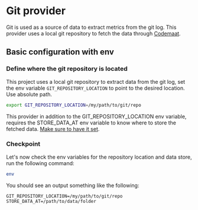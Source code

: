 # Git provider

Git is used as a source of data to extract metrics from the git log. This provider uses a local git repository to fetch
the data through [Codemaat](https://github.com/adamtornhill/code-maat).

## Basic configuration with env

### Define where the git repository is located

This project uses a local git repository to extract data from the git log, set the env variable `GIT_REPOSITORY_LOCATION`
to point to the desired location. Use absolute path.

```bash
export GIT_REPOSITORY_LOCATION=/my/path/to/git/repo
```

This provider in addition to the GIT_REPOSITORY_LOCATION env variable, requires the STORE_DATA_AT env variable to know
where to store the fetched data. [Make sure to have it set](../../README.md).

### Checkpoint

Let's now check the env variables for the repository location and data store, run the following command:

```bash
env
```

You should see an output something like the following:

```plaintext
GIT_REPOSITORY_LOCATION=/my/path/to/git/repo
STORE_DATA_AT=/path/to/data/folder
```
